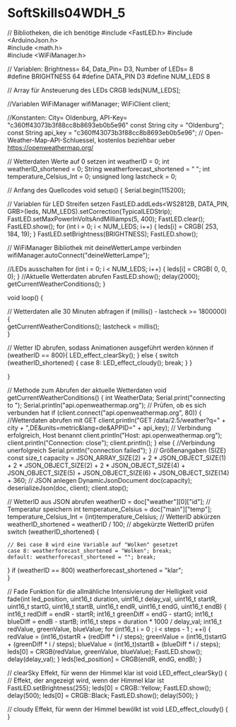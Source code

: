 # SoftSkills04WDH_5
// Bibliotheken, die ich benötige
#include <FastLED.h>
#include <ArduinoJson.h>                  
#include <math.h>                         
#include <WiFiManager.h>  

// Variablen: Brightness= 64, Data_Pin= D3, Number of LEDs= 8               
#define BRIGHTNESS 64
#define DATA_PIN D3 
#define NUM_LEDS 8   


// Array für Ansteuerung des LEDs
CRGB leds[NUM_LEDS];

//Variablen
WiFiManager wifiManager;
WiFiClient client;

//Konstanten: City= Oldenburg, API-Key= "c360ff43073b3f88cc8b8693eb0b5e96"
const String city = "Oldenburg";
const String api_key = "c360ff43073b3f88cc8b8693eb0b5e96";    // Open-Weather-Map-API-Schluessel, kostenlos beziehbar ueber https://openweathermap.org/

// Wetterdaten Werte auf 0 setzen
int weatherID = 0;
int weatherID_shortened = 0;
String weatherforecast_shortened = " ";
int temperature_Celsius_Int = 0;
unsigned long lastcheck = 0;                      

// Anfang des Quellcodes
void setup() {
  Serial.begin(115200);    

 // Variablen für LED Streifen setzen
  FastLED.addLeds<WS2812B, DATA_PIN, GRB>(leds, NUM_LEDS).setCorrection(TypicalLEDStrip);
  FastLED.setMaxPowerInVoltsAndMilliamps(5, 400);
  FastLED.clear();
  FastLED.show();
  for (int i = 0; i < NUM_LEDS; i++) {
    leds[i] = CRGB( 253, 184, 19);
  }
  FastLED.setBrightness(BRIGHTNESS);
  FastLED.show();

  // WiFiManager Bibliothek mit deineWetterLampe verbinden
  wifiManager.autoConnect("deineWetterLampe");

   //LEDs ausschalten
  for (int i = 0; i < NUM_LEDS; i++) {
    leds[i] = CRGB( 0, 0, 0);
  }
  //Aktuelle Wetterdaten abrufen
  FastLED.show();
  delay(2000);
  getCurrentWeatherConditions();
}

void loop() {

  // Wetterdaten alle 30 Minuten abfragen
  if (millis() - lastcheck >= 1800000) {         
    getCurrentWeatherConditions();
    lastcheck = millis();                         
  }

  // Wetter ID abrufen, sodass Animationen ausgeführt werden können
  if (weatherID == 800){
    LED_effect_clearSky();
  }
  else {
    switch (weatherID_shortened) {
      case 8: LED_effect_cloudy(); break;
    }
  }

}

// Methode zum Abrufen der aktuelle Wetterdaten
void getCurrentWeatherConditions() {
  int WeatherData;
  Serial.print("connecting to "); Serial.println("api.openweathermap.org");
  // Prüfen, ob es sich verbunden hat
  if (client.connect("api.openweathermap.org", 80)) {
    //Wetterdaten abrufen mit GET
    client.println("GET /data/2.5/weather?q=" + city + ",DE&units=metric&lang=de&APPID=" + api_key);
    // Verbindung erfolgreich, Host benannt
    client.println("Host: api.openweathermap.org");
    client.println("Connection: close");
    client.println();
  } else {
    //Verbindung unerfolgreich
    Serial.println("connection failed");
  }
  // Größenangaben (SIZE)
  const size_t capacity = JSON_ARRAY_SIZE(2) + 2 * JSON_OBJECT_SIZE(1) + 2 * JSON_OBJECT_SIZE(2) + 2 * JSON_OBJECT_SIZE(4) + JSON_OBJECT_SIZE(5) + JSON_OBJECT_SIZE(6) + JSON_OBJECT_SIZE(14) + 360;
  // JSON anlegen
  DynamicJsonDocument doc(capacity);
  deserializeJson(doc, client);
  client.stop();

  // WetterID aus JSON abrufen
  weatherID = doc["weather"][0]["id"];
  // Temperatur speichern
  int temperature_Celsius = doc["main"]["temp"];
  temperature_Celsius_Int = (int)temperature_Celsius;
  // WetterID abkürzen
  weatherID_shortened = weatherID / 100;
  // abgekürzte WetterID prüfen
  switch (weatherID_shortened) {                                    

    // Bei case 8 wird eine Variable auf "Wolken" gesetzet
    case 8: weatherforecast_shortened = "Wolken"; break;
    default: weatherforecast_shortened = ""; break;
  } if (weatherID == 800) weatherforecast_shortened = "klar";            
}

// Fade Funktion für die allmähliche Intensivierung der Helligkeit
void fade(int led_position, uint16_t duration, uint16_t delay_val, uint16_t startR, uint16_t startG, uint16_t startB, uint16_t endR, uint16_t endG, uint16_t endB) {
  int16_t redDiff = endR - startR;
  int16_t greenDiff = endG - startG;
  int16_t blueDiff = endB - startB;
  int16_t steps = duration * 1000 / delay_val;
  int16_t redValue, greenValue, blueValue;
  for (int16_t i = 0 ; i < steps - 1 ; ++i) {
    redValue = (int16_t)startR + (redDiff * i / steps);
    greenValue = (int16_t)startG + (greenDiff * i / steps);
    blueValue = (int16_t)startB + (blueDiff * i / steps);
    leds[0] = CRGB(redValue, greenValue, blueValue);
    FastLED.show();
    delay(delay_val);
  }
  leds[led_position] = CRGB(endR, endG, endB);
}

// clearSky Effekt, für wenn der Himmel klar ist
void LED_effect_clearSky() { // Effekt, der angezeigt wird, wenn der Himmel klar ist
  FastLED.setBrightness(255);
  leds[0] = CRGB::Yellow;
  FastLED.show();
  delay(500);
  leds[0] = CRGB::Black;
  FastLED.show();
  delay(500);
}

// cloudy Effekt, für wenn der Himmel bewölkt ist
void LED_effect_cloudy() {
}
